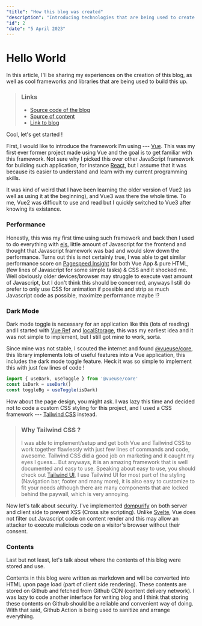 ```yaml
---
"title": "How this blog was created"
"description": "Introducing technologies that are being used to create this blog & difficulties I faced during the process."
"id": 2
"date": "5 April 2023"
---
```

# Hello World

In this article, I'll be sharing my experiences on the creation of this blog, as well as cool frameworks and libraries that are being used to build this up.

> ### Links
> - [Source code of the blog](https://github.com/leecheeyong/blog)
> - [Source of content](https://github.com/frontendkey/frontendkey.github.io)
> - [Link to blog](https://blog.joelee.works)

Cool, let's get started ! 

First, I would like to introduce the framework I'm using --- [Vue](https://vuejs.org).
This was my first ever former project made using Vue and the goal is to get familiar with this framework.
Not sure why I picked this over other JavaScript framework for building such application, for instance [React](https://react.dev), but I assume that it was because its easier to understand and learn with my current programming skills.

It was kind of weird that I have been learning the older version of Vue2 (as well as using it at the beginning), and Vue3 was there the whole time. To me, Vue2 was difficult to use and read but I quickly switched to Vue3 after knowing its existance. 

### Performance 

Honestly, this was my first time using such framework and back then I used to do everything with [ejs](https://npmjs.com/ejs), little amount of Javascript for the frontend and thought that Javascript framework was bad and would slow down the performance. Turns out this is not certainly true, I was able to get similar performance score on [Pagespeed Insight](https://pagespeed.web.dev) for both Vue App & pure HTML, (few lines of Javascript for some simple tasks) & CSS and it shocked me. Well obviously older devices/browser may struggle to execute vast amount of Javascript, but I don't think this should be concerned, anyways I still do prefer to only use CSS for animation if possible and strip as much Javascript code as possible, maximize performance maybe !?

### Dark Mode 

Dark mode toggle is necessary for an application like this (lots of reading) and I started with [Vue Ref](https://vuejs.org/api/reactivity-core.html) and [localStorage](https://developer.mozilla.org/en-US/docs/Web/API/Window/localStorage), this was my earliest idea and it was not simple to implement, but I still got mine to work, sorta. 

Since mine was not stable, I scouted the internet and found [@vueuse/core](https://npmjs.com/@vueuse/core), this library implements lots of useful features into a Vue application, this includes the dark mode toggle feature. Heck it was so simple to implement this with just few lines of code !
```js
import { useDark, useToggle } from '@vueuse/core'
const isDark = useDark()
const toggleBg = useToggle(isDark)
```

How about the page design, you might ask. I was lazy this time and decided not to code a custom CSS styling for this project, and I used a CSS framework --- [Tailwind CSS](https://tailwindcss.com) instead.

> ### Why Tailwind CSS ?
> I was able to implement/setup and get both Vue and Tailwind CSS to work together flawlessly with just few lines of commands and code, awesome.
> Tailwind CSS did a good job on marketing and it caught my eyes I guess... But anyways, it is an amazing framework that is well documented and easy to use. Speaking about easy to use, you should check out [Tailwind UI](https://tailwindui.com), I use Tailwind UI for most part of the styling (Navigation bar, footer and many more), it is also easy to customize to fit your needs although there are many components that are locked behind the paywall, which is very annoying.

Now let's talk about security. I've implemented [dompurify](https://npmjs.com/dompurify) on both server and client side to prevent XSS (Cross site scripting). Unlike [Svelte](https://svelte.dev), Vue does not filter out Javascript code on content render and this may allow an attacker to execute malicious code on a visitor's browser without their consent.

### Contents

Last but not least, let's talk about where the contents of this blog were stored and use. 

Contents in this blog were written as markdown and will be converted into HTML upon page load (part of client side rendering). These contents are stored on Github and fetched from Github CDN (content delivery network). I was lazy to code another interface for writing blog and I think that storing these contents on Github should be a reliable and convenient way of doing. With that said, Github Action is being used to sanitize and arrange everything. 

